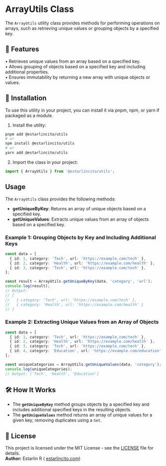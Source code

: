 # ArrayUtils Class

The `ArrayUtils` utility class provides methods for performing operations on arrays, such as retrieving unique values or grouping objects by a specified key.

## 📌 Features

• Retrieves unique values from an array based on a specified key.  
• Allows grouping of objects based on a specified key and including additional properties.  
• Ensures immutability by returning a new array with unique objects or values.

## 🚀 Installation

To use this utility in your project, you can install it via pnpm, npm, or yarn if packaged as a module.

1. Install the utility:

```bash
pnpm add @estarlincito/utils
# or
npm install @estarlincito/utils
# or
yarn add @estarlincito/utils
```

2. Import the class in your project:

```ts
import { ArrayUtils } from '@estarlincito/utils';
```

## Usage

The `ArrayUtils` class provides the following methods:

- **getUniqueByKey**: Returns an array of unique objects based on a specified key.
- **getUniqueValues**: Extracts unique values from an array of objects based on a specified key.

### Example 1: Grouping Objects by Key and Including Additional Keys

```ts
const data = [
  { id: 1, category: 'Tech', url: 'https://example.com/tech' },
  { id: 2, category: 'Health', url: 'https://example.com/health' },
  { id: 3, category: 'Tech', url: 'https://example.com/tech' },
];

const result = ArrayUtils.getUniqueByKey(data, 'category', 'url');
console.log(result);
// Output:
// [
//   { category: 'Tech', url: 'https://example.com/tech' },
//   { category: 'Health', url: 'https://example.com/health' }
// ]
```

### Example 2: Extracting Unique Values from an Array of Objects

```ts
const data = [
  { id: 1, category: 'Tech', url: 'https://example.com/tech' },
  { id: 2, category: 'Health', url: 'https://example.com/health' },
  { id: 3, category: 'Tech', url: 'https://example.com/tech' },
  { id: 4, category: 'Education', url: 'https://example.com/education' },
];

const uniqueCategories = ArrayUtils.getUniqueValues(data, 'category');
console.log(uniqueCategories);
// Output: ['Tech', 'Health', 'Education']
```

## 🛠 How It Works

- The **`getUniqueByKey`** method groups objects by a specified key and includes additional specified keys in the resulting objects.
- The **`getUniqueValues`** method returns an array of unique values for a given key, removing duplicates using a `Set`.

## 📝 License

This project is licensed under the MIT License - see the [LICENSE](../LICENSE) file for details.  
**Author:** Estarlin R ( [estarlincito.com](https://estarlincito.com))
